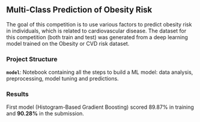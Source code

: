 ## **Multi-Class Prediction of Obesity Risk**
The goal of this competition is to use various factors to predict obesity risk in individuals, which is related to cardiovascular disease. The dataset for this competition (both train and test) was generated from a deep learning model trained on the Obesity or CVD risk dataset.

### Project Structure
**``model``**: Notebook containing all the steps to build a ML model: data analysis, preprocessing, model tuning and predictions.  

### Results
First model (Histogram-Based Gradient Boosting) scored 89.87% in training and **90.28%** in the submission.
